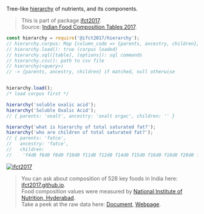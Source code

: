 Tree-like [hierarchy] of nutrients, and its components.
> This is part of package [ifct2017].<br>
> Source: [Indian Food Composition Tables 2017].

```javascript
const hierarchy = require('@ifct2017/hierarchy');
// hierarchy.corpus: Map {column_code => {parents, ancestry, children}}
// hierarchy.load(): true (corpus loaded)
// hierarchy.sql([table], [options]): sql commands
// hierarchy.csv(): path to csv file
// hierarchy(<query>)
// -> {parents, ancestry, children} if matched, null otherwise


hierarchy.load();
/* load corpus first */

hierarchy('soluble oxalic acid');
hierarchy('Soluble Oxalic Acid');
// { parents: 'oxalt', ancestry: 'oxalt orgac', children: '' }

hierarchy('what is hierarchy of total saturated fat?');
hierarchy('who are children of total saturated fat?');
// { parents: 'fatce',
//   ancestry: 'fatce',
//   children:
//    'f4d0 f6d0 f8d0 f10d0 f11d0 f12d0 f14d0 f15d0 f16d0 f18d0 f20d0 f22d0 f24d0' }
```


[![ifct2017](http://ifct2017.com/ifct_2017.jpg)](https://www.npmjs.com/package/ifct2017)
> You can ask about composition of 528 key foods in India here: [ifct2017.github.io].<br>
> Food composition values were measured by [National Institute of Nutrition, Hyderabad].<br>
> Take a peek at the raw data here: [Document], [Webpage].

[ifct2017]: https://www.npmjs.com/package/ifct2017
[Indian Food Composition Tables 2017]: http://ifct2017.com/
[hierarchy]: https://github.com/ifct2017/hierarchy/blob/master/index.csv
[ifct2017.github.io]: https://ifct2017.github.io
[National Institute of Nutrition, Hyderabad]: https://www.nin.res.in/
[Document]: https://docs.google.com/spreadsheets/d/174DDCwdVRZ0RQT8zfGFSciQltA2sIHIIRXkWiejU_JQ/edit?usp=sharing
[Webpage]: https://docs.google.com/spreadsheets/d/e/2PACX-1vR1C-FJ2driNzJ_rRVmftv_wYPo4Rz4SJKGEo-pFNccvbF3nsAFj2zmbiGHDGlX4YnozoqMydg0xBwZ/pubhtml
